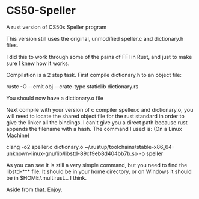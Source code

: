 # CS50-Speller
A rust version of CS50s Speller program

This version still uses the original, unmodified speller.c and dictionary.h files. 

I did this to work through some of the pains of FFI in Rust, and just to make sure I knew how it works.

Compilation is a 2 step task.
First compile dictionary.h to an object file:

rustc -O --emit obj --crate-type staticlib dictionary.rs

You should now have a dictionary.o file

Next compile with your version of c compiler speller.c and dictionary.o, you will need to locate the shared object file for the rust standard in order to give the linker all the bindings. I can't give you a direct path because rust appends the filename with a hash. The command I used is: (On a Linux Machine)

clang -o2 speller.c dictionary.o ~/.rustup/toolchains/stable-x86_64-unknown-linux-gnu/lib/libstd-89cf9eb8d404bb7b.so -o speller

As you can see it is still a very simple command, but you need to find the libstd-*** file. It should be in your home directory, or on Windows it should be in $HOME/.multirust... I think.

Aside from that. Enjoy.
